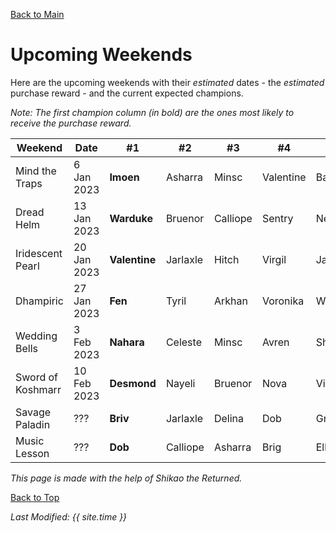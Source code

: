 [Back to Main](index.md)

# Upcoming Weekends
Here are the upcoming weekends with their *estimated* dates - the *estimated* purchase reward - and the current expected champions.

*Note: The first champion column (in bold) are the ones most likely to receive the purchase reward.*

| Weekend | Date | #1 | #2 | #3 | #4 | #5 | Reward |
|---|---|---|---|---|---|---|---|
| Mind the Traps | 6 Jan 2023 | **Imoen** | Asharra | Minsc | Valentine | Baeloth | Golden Epic |
| Dread Helm | 13 Jan 2023 | **Warduke** | Bruenor | Calliope | Sentry | Nerys | Golden Epic |
| Iridescent Pearl | 20 Jan 2023 | **Valentine** | Jarlaxle | Hitch | Virgil | Jaheira | Golden Epic |
| Dhampiric | 27 Jan 2023 | **Fen** | Tyril | Arkhan | Voronika | Widdle | Golden Epic |
| Wedding Bells | 3 Feb 2023 | **Nahara** | Celeste | Minsc | Avren | Shandie | Golden Epic |
| Sword of Koshmarr | 10 Feb 2023 | **Desmond** | Nayeli | Bruenor | Nova | Viconia | Golden Epic |
| Savage Paladin | ??? | **Briv** | Jarlaxle | Delina | Dob | Gromma | ??? |
| Music Lesson | ??? | **Dob** | Calliope | Asharra | Brig | Ellywick | ??? |

*This page is made with the help of Shikao the Returned.*

[Back to Top](#top)

*Last Modified: {{ site.time }}*